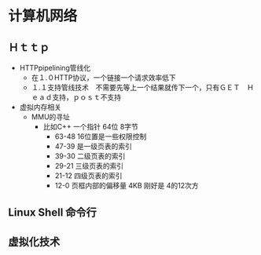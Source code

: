 # 计算机网络

## Ｈｔｔｐ

- HTTPpipelining管线化
  - 在１.０HTTP协议，一个链接一个请求效率低下
  - １.１支持管线技术　不需要先等上一个结果就传下一个，只有ＧＥＴ　Ｈｅａｄ支持，ｐｏｓｔ不支持
- 虚拟内存相关
  - MMU的寻址
    - 比如C++ 一个指针 64位 8字节
      - 63-48 16位置是一些权限控制
      - 47-39 是一级页表的索引
      - 39-30 二级页表的索引
      - 29-21 三级页表的索引
      - 21-12 四级页表的索引
      - 12-0 页框内部的偏移量 4KB 刚好是 4的12次方 

## Linux Shell 命令行

## 虚拟化技术




